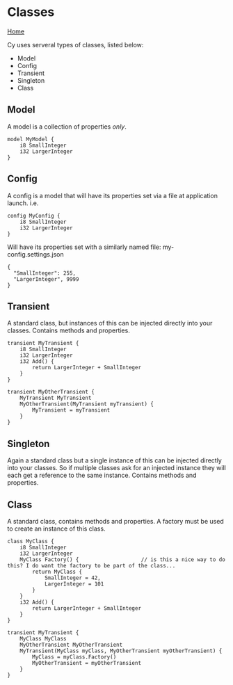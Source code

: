 # Classes

[Home](index)

Cy uses serveral types of classes, listed below:
- Model
- Config
- Transient
- Singleton
- Class

## Model
A model is a collection of properties *only*.
```
model MyModel {
    i8 SmallInteger
    i32 LargerInteger
}
```

## Config
A config is a model that will have its properties set via a file at application launch. i.e.
```
config MyConfig {
    i8 SmallInteger
    i32 LargerInteger
}
```
Will have its properties set with a similarly named file:
my-config.settings.json
```
{
  "SmallInteger": 255,
  "LargerInteger", 9999
}
```

## Transient
A standard class, but instances of this can be injected directly into your classes. Contains methods and properties.

```
transient MyTransient {
    i8 SmallInteger
    i32 LargerInteger
    i32 Add() {
        return LargerInteger + SmallInteger
    }
}

transient MyOtherTransient {
    MyTransient MyTransient
    MyOtherTransient(MyTransient myTransient) {
        MyTransient = myTransient
    }
}
```

## Singleton
Again a standard class but a single instance of this can be injected directly into your classes. So if multiple classes ask for an injected instance they will each get a reference to the same instance. Contains methods and properties.

## Class
A standard class, contains methods and properties. A factory must be used to create an instance of this class.

```
class MyClass {
    i8 SmallInteger
    i32 LargerInteger
    MyClass Factory() {                    // is this a nice way to do this? I do want the factory to be part of the class...
        return MyClass {
            SmallInteger = 42,
            LargerInteger = 101
        }
    }
    i32 Add() {
        return LargerInteger + SmallInteger
    }
}

transient MyTransient {
    MyClass MyClass
    MyOtherTransient MyOtherTransient
    MyTransient(MyClass myClass, MyOtherTransient myOtherTransient) {
        MyClass = myClass.Factory()
        MyOtherTransient = myOtherTransient
    }
}
```
